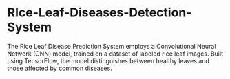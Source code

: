 # RIce-Leaf-Diseases-Detection-System
The Rice Leaf Disease Prediction System employs a Convolutional Neural Network (CNN) model, trained on a dataset of labeled rice leaf images. Built using TensorFlow, the model distinguishes between healthy leaves and those affected by common diseases.
